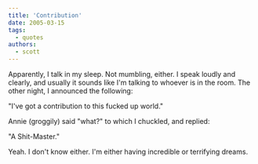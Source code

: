 ```yaml
---
title: 'Contribution'
date: 2005-03-15
tags:
  - quotes
authors:
  - scott
---
```


Apparently, I talk in my sleep. Not mumbling, either. I speak loudly and clearly, and usually it sounds like I'm talking to whoever is in the room. The other night, I announced the following:

"I've got a contribution to this fucked up world."

Annie (groggily) said "what?" to which I chuckled, and replied:

"A Shit-Master."

Yeah. I don't know either. I'm either having incredible or terrifying dreams.
